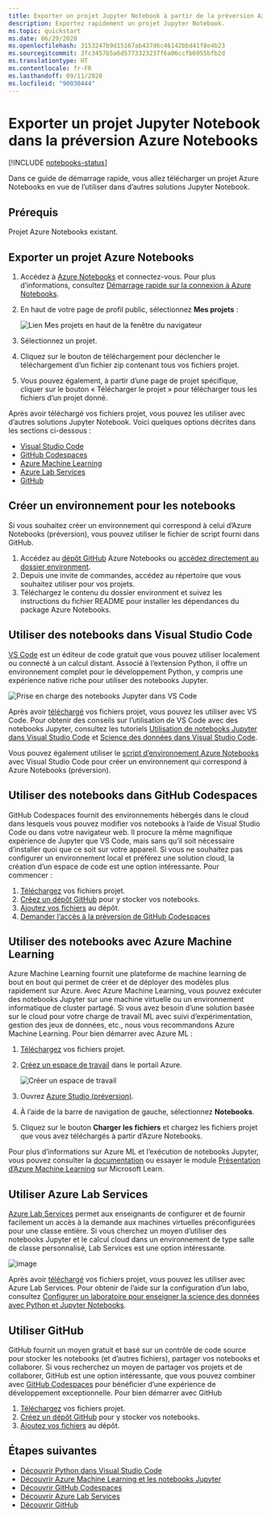 ```yaml
---
title: Exporter un projet Jupyter Notebook à partir de la préversion Azure Notebooks
description: Exportez rapidement un projet Jupyter Notebook.
ms.topic: quickstart
ms.date: 06/29/2020
ms.openlocfilehash: 3153247b9d15167ab437d6c46142bbd41f8e4b23
ms.sourcegitcommit: 3fc3457b5a6d5773323237f6a06ccfb6955bfb2d
ms.translationtype: HT
ms.contentlocale: fr-FR
ms.lasthandoff: 09/11/2020
ms.locfileid: "90030444"
---
```

# <a name="quickstart-export-a-jupyter-notebook-project-in-azure-notebooks-preview"></a>Exporter un projet Jupyter Notebook dans la préversion Azure Notebooks

[!INCLUDE [notebooks-status](../../includes/notebooks-status.md)]

Dans ce guide de démarrage rapide, vous allez télécharger un projet Azure Notebooks en vue de l’utiliser dans d’autres solutions Jupyter Notebook. 

## <a name="prerequisites"></a>Prérequis

Projet Azure Notebooks existant.

## <a name="export-an-azure-notebooks-project"></a>Exporter un projet Azure Notebooks

1. Accédez à [Azure Notebooks](https://notebooks.azure.com) et connectez-vous. Pour plus d’informations, consultez [Démarrage rapide sur la connexion à Azure Notebooks](quickstart-sign-in-azure-notebooks.md).

1. En haut de votre page de profil public, sélectionnez **Mes projets** :

    ![Lien Mes projets en haut de la fenêtre du navigateur](media/quickstarts/my-projects-link.png)

1. Sélectionnez un projet.
1. Cliquez sur le bouton de téléchargement pour déclencher le téléchargement d’un fichier zip contenant tous vos fichiers projet.
1. Vous pouvez également, à partir d’une page de projet spécifique, cliquer sur le bouton « Télécharger le projet » pour télécharger tous les fichiers d’un projet donné.

Après avoir téléchargé vos fichiers projet, vous pouvez les utiliser avec d’autres solutions Jupyter Notebook. Voici quelques options décrites dans les sections ci-dessous : 
- [Visual Studio Code](#use-notebooks-in-visual-studio-code)
- [GitHub Codespaces](#use-notebooks-in-github-codespaces)
- [Azure Machine Learning](#use-notebooks-with-azure-machine-learning)
- [Azure Lab Services](#use-azure-lab-services)
- [GitHub](#use-github)

## <a name="create-an-environment-for-notebooks"></a>Créer un environnement pour les notebooks

Si vous souhaitez créer un environnement qui correspond à celui d’Azure Notebooks (préversion), vous pouvez utiliser le fichier de script fourni dans GitHub.

1. Accédez au [dépôt GitHub](https://github.com/microsoft/AzureNotebooks) Azure Notebooks ou [accédez directement au dossier environment](https://aka.ms/aznbrequirementstxt).
1. Depuis une invite de commandes, accédez au répertoire que vous souhaitez utiliser pour vos projets.
1. Téléchargez le contenu du dossier environment et suivez les instructions du fichier README pour installer les dépendances du package Azure Notebooks.


## <a name="use-notebooks-in-visual-studio-code"></a>Utiliser des notebooks dans Visual Studio Code

[VS Code](https://code.visualstudio.com/) est un éditeur de code gratuit que vous pouvez utiliser localement ou connecté à un calcul distant. Associé à l’extension Python, il offre un environnement complet pour le développement Python, y compris une expérience native riche pour utiliser des notebooks Jupyter. 

![Prise en charge des notebooks Jupyter dans VS Code](media/vs-code-jupyter-notebook.png)

Après avoir [téléchargé](#export-an-azure-notebooks-project) vos fichiers projet, vous pouvez les utiliser avec VS Code. Pour obtenir des conseils sur l’utilisation de VS Code avec des notebooks Jupyter, consultez les tutoriels [Utilisation de notebooks Jupyter dans Visual Studio Code](https://code.visualstudio.com/docs/python/jupyter-support) et [Science des données dans Visual Studio Code](https://code.visualstudio.com/docs/python/data-science-tutorial).

Vous pouvez également utiliser le [script d’environnement Azure Notebooks](#create-an-environment-for-notebooks) avec Visual Studio Code pour créer un environnement qui correspond à Azure Notebooks (préversion).

## <a name="use-notebooks-in-github-codespaces"></a>Utiliser des notebooks dans GitHub Codespaces

GitHub Codespaces fournit des environnements hébergés dans le cloud dans lesquels vous pouvez modifier vos notebooks à l’aide de Visual Studio Code ou dans votre navigateur web. Il procure la même magnifique expérience de Jupyter que VS Code, mais sans qu’il soit nécessaire d’installer quoi que ce soit sur votre appareil. Si vous ne souhaitez pas configurer un environnement local et préférez une solution cloud, la création d’un espace de code est une option intéressante. Pour commencer :
1. [Téléchargez](#export-an-azure-notebooks-project) vos fichiers projet.
1. [Créez un dépôt GitHub](https://help.github.com/github/getting-started-with-github/create-a-repo) pour y stocker vos notebooks.   
1. [Ajoutez vos fichiers](https://help.github.com/github/managing-files-in-a-repository/adding-a-file-to-a-repository) au dépôt.
1. [Demander l’accès à la préversion de GitHub Codespaces](https://github.com/features/codespaces)

## <a name="use-notebooks-with-azure-machine-learning"></a>Utiliser des notebooks avec Azure Machine Learning

Azure Machine Learning fournit une plateforme de machine learning de bout en bout qui permet de créer et de déployer des modèles plus rapidement sur Azure. Avec Azure Machine Learning, vous pouvez exécuter des notebooks Jupyter sur une machine virtuelle ou un environnement informatique de cluster partagé. Si vous avez besoin d’une solution basée sur le cloud pour votre charge de travail ML avec suivi d’expérimentation, gestion des jeux de données, etc., nous vous recommandons Azure Machine Learning. Pour bien démarrer avec Azure ML :

1. [Téléchargez](#export-an-azure-notebooks-project) vos fichiers projet.
1. [Créez un espace de travail](../machine-learning/how-to-manage-workspace.md) dans le portail Azure.

   ![Créer un espace de travail](../machine-learning/media/how-to-manage-workspace/create-workspace.gif)
 
1. Ouvrez [Azure Studio (préversion)](https://ml.azure.com/).
1. À l’aide de la barre de navigation de gauche, sélectionnez **Notebooks**.
1. Cliquez sur le bouton **Charger les fichiers** et chargez les fichiers projet que vous avez téléchargés à partir d’Azure Notebooks.

Pour plus d’informations sur Azure ML et l’exécution de notebooks Jupyter, vous pouvez consulter la [documentation](../machine-learning/how-to-run-jupyter-notebooks.md) ou essayer le module [Présentation d’Azure Machine Learning](https://docs.microsoft.com/learn/modules/intro-to-azure-machine-learning-service/) sur Microsoft Learn.


## <a name="use-azure-lab-services"></a>Utiliser Azure Lab Services

[Azure Lab Services](https://azure.microsoft.com/services/lab-services/) permet aux enseignants de configurer et de fournir facilement un accès à la demande aux machines virtuelles préconfigurées pour une classe entière. Si vous cherchez un moyen d’utiliser des notebooks Jupyter et le calcul cloud dans un environnement de type salle de classe personnalisé, Lab Services est une option intéressante.

![image](../lab-services/media/tutorial-setup-classroom-lab/new-lab-button.png)

 Après avoir [téléchargé](#export-an-azure-notebooks-project) vos fichiers projet, vous pouvez les utiliser avec Azure Lab Services. Pour obtenir de l’aide sur la configuration d’un labo, consultez [Configurer un laboratoire pour enseigner la science des données avec Python et Jupyter Notebooks](../lab-services/class-type-jupyter-notebook.md).

## <a name="use-github"></a>Utiliser GitHub

GitHub fournit un moyen gratuit et basé sur un contrôle de code source pour stocker les notebooks (et d’autres fichiers), partager vos notebooks et collaborer. Si vous recherchez un moyen de partager vos projets et de collaborer, GitHub est une option intéressante, que vous pouvez combiner avec [GitHub Codespaces](#use-notebooks-in-github-codespaces) pour bénéficier d’une expérience de développement exceptionnelle. Pour bien démarrer avec GitHub

1. [Téléchargez](#export-an-azure-notebooks-project) vos fichiers projet.
1. [Créez un dépôt GitHub](https://help.github.com/github/getting-started-with-github/create-a-repo) pour y stocker vos notebooks. 
1. [Ajoutez vos fichiers](https://help.github.com/github/managing-files-in-a-repository/adding-a-file-to-a-repository) au dépôt.

## <a name="next-steps"></a>Étapes suivantes

- [Découvrir Python dans Visual Studio Code](https://code.visualstudio.com/docs/python/python-tutorial)
- [Découvrir Azure Machine Learning et les notebooks Jupyter](../machine-learning/how-to-run-jupyter-notebooks.md)
- [Découvrir GitHub Codespaces](https://github.com/features/codespaces)
- [Découvrir Azure Lab Services](https://azure.microsoft.com/services/lab-services/)
- [Découvrir GitHub](https://help.github.com/github/getting-started-with-github/)
